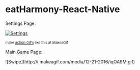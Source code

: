 # eatHarmony-React-Native
<p align="center">

Settings Page:
</p>

<a href="http://makeagif.com/Zjo6fX" title="Settings"><img src="http://i.makeagif.com/media/12-21-2016/Zjo6fX.gif" alt="Settings"></a><div style="font-size:11px;">make <a href="http://makeagif.com" title="make a gif">action GIFs</a> like this at MakeaGif</div>

<p align="justify">

Main Game Page:
</p>
![Swipe](http://i.makeagif.com/media/12-21-2016/iqOA9M.gif)

